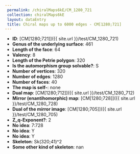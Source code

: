 ```yaml
--- 
 permalink: /chiralMaps6kE/CM_1280_721 
 collection: chiralMaps6kE
 layout: dataEntry
 title: Chiral maps up to 6000 edges - CM[1280;721]
---
```


- **ID**: [CM[1280;721]]({{ site.url }}/test/CM_1280_721)
- **Genus of the underlying surface**: 461
- **Length of the face**: 64
- **Valency**: 8
- **Length of the Petrie polygon**: 320
- **Is the automorphism group solvable?**: S
- **Number of vertices**: 320
- **Number of edges**: 1280
- **Number of faces**: 40
- **The map is self-**: none
- **Dual map**: [CM[1280;712]]({{ site.url }}/test/CM_1280_712)
- **Mirror (enantihomorphic) map**: [CM[1280;728]]({{ site.url }}/test/CM_1280_728)
- **Dual of the mirror image**: [CM[1280;705]]({{ site.url }}/test/CM_1280_705)
- **Z_q-Exponent?**: 2
- **No idea**:  7:728
- **No idea**: Y
- **No idea**: Y
- **Skeleton**: Sk(320;41)^2
- **Some other kind of skeleton**: nan
